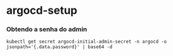 # argocd-setup

### Obtendo a senha do admin
```
kubectl get secret argocd-initial-admin-secret -n argocd -o jsonpath='{.data.password}' | base64 -d
```

